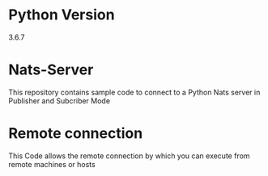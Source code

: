 # Python Version
3.6.7
# Nats-Server
This repository contains sample code to connect to a Python Nats server in Publisher and Subcriber Mode
# Remote connection
This Code allows the remote connection by which you can execute from remote machines or hosts
